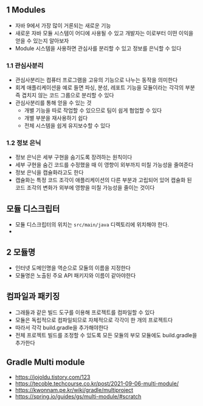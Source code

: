 ## 1 Modules

* 자바 9에서 가장 많이 거론되는 새로운 기능
* 새로운 자바 모듈 시스템이 어디에 사용될 수 있고 개발자는 이로부터 이떤 이익을 얻을 수 있는지 알아보자
* Module 시스템을 사용하면 관심사를 분리할 수 있고 정보를 은닉할 수 있다 



### 1.1 관심사분리

* 관심사분리는 컴퓨터 프로그램을 고유의 기능으로 나누는 동작을 의미한다
* 회계 애플리케이션을 예로 들면 파싱, 분성, 레포트 기능을 모듈이라는 각각의 부분 즉 겹치지 않는 코드 그룹으로 분리할 수 있다
* 관심사분리를 통해 얻을 수 있는 것
  * 개별 기능을 따로 작업할 수 있으므로 팀이 쉽게 협업할 수 있다
  * 개별 부분을 재사용하기 쉽다
  * 전체 시스템을 쉽게 유지보수할 수 있다



### 1.2 정보 은닉

* 정보 은닉은 세부 구현을 숨기도록 장려하는 원칙이다
* 세부 구현을 숨긴 코드를 수정했을 때 이 영향이 외부까지 미칠 가능성을 줄여준다
* 정보 은닉을 캡슐화라고도 한다
* 캡슐화는 특정 코드 조각이 애플리케이션의 다른 부분과 고립되어 있어 캡슐화 된 코드 조각의 변화가 외부에 영향을 미칠 가능성을 줄이는 것이다



## 모듈 디스크립터

* 모듈 디스크립터의 위치는 `src/main/java` 디렉토리에 위치해야 한다.
* 

## 2 모듈명

* 인터넷 도메인명을 역순으로 모듈의 이름을 지정한다
* 모듈명은 노출된 주요 API 패키지와 이름이 같아야한다



## 컴파일과 패키징

* 그래들과 같은 빌드 도구를 이용해 프로젝트를 컴파일할 수 있다
* 모듈은 독립적으로 컴파일되므로 자체적으로 각각이 한 개의 프로젝트다
* 따라서 각각 build.gradle을 추가해야한다
* 전체 프로젝트 빌드를 조정할 수 있도록 모든 모듈의 부모 모듈에도 build.gradle을 추가한다



## Gradle Multi module

* https://jojoldu.tistory.com/123
* https://tecoble.techcourse.co.kr/post/2021-09-06-multi-module/
* https://kwonnam.pe.kr/wiki/gradle/multiproject
* https://spring.io/guides/gs/multi-module/#scratch